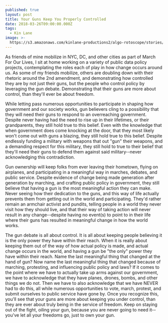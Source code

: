 ```yaml
---
published: true
layout: post
title: Your Guns Keep You Properly Controlled
date: 2018-03-26T09:00:00.000Z
tags:
  - Kin Lane
image: >-
  https://s3.amazonaws.com/kinlane-productions2/algo-rotoscope/stories/fence_crabapple.jpg
---
```

As friends of mine mobilize in NYC, DC, and other cities as part of March For Our Lives, I sit at home working on a variety of public data policy projects, contemplating the roles each of play in how change occurs around us. As some of my friends mobilize, others are doubling down with their rhetoric around the 2nd amendment, and demonstrating how controlled they are by not just their guns, but the people who control policy by leveraging the gun debate. Demonstrating that their guns are more about control, than they'll ever be about freedom.

While letting pass numerous opportunities to participate in shaping how government and our society works, gun believers cling to a possibility that they will need their guns to respond to an overreaching government. Despite never having had the need to rise up in their lifetimes, or their grandparents, they still hold true to this belief. Even with the knowledge that when government does come knocking at the door, that they most likely won't come out with guns a blazing, they still hold true to this belief. Despite endlessly funding a military with weapons that out "gun" their weapons, and a demanding respect for this military, they still hold to true to their belief that they'll need their guns to defend them against said military--never acknowledging this contradiction.

Gun ownership will keep folks from ever leaving their hometown, flying on airplanes, and participating in a meaningful way in marches, debates, and public service. Despite evidence of change being made generation after generation by marching, and crafting public policy in government, they still believe that having a gun is the most meaningful action they can make. Never seeing how their dedication to the guns, and this way of life actually prevents them from getting out in the world and participating. They'd rather remain an armchair activist and pundits, telling people in a world they never visit how they should live, and that their way of taking action will never result in any change--despite having no event(s) to point to in their life where their guns has resulted in meaningful change in how the world works.

The gun debate is all about control. It is all about keeping people believing it is the only power they have within their reach. When it is really about keeping them out of the way of how actual policy is made, and actual change occurs in the world, and having a gun be "the only" power they have within their reach. Name the last meaningful thing that changed at the hand of gun? Now name the last meaningful thing that changed because of marching, protesting, and influencing public policy and laws? If it comes to the point where we have to actually take up arms against our government, we have to acknowledge that they have planes, drones, bombs, and other things we do not. Then we have to also acknowledge that we have NEVER had to do this, all while numerous opportunities to vote, march, protest, and submit ourselves to public service have gone by. Once you recognize this, you'll see that your guns are more about keeping you under control, than they are ever about truly being in the service of freedom. Keep on staying out of the fight, oiling your gun, because you are never going to need it--you've let all your freedoms go, just to own your gun.
